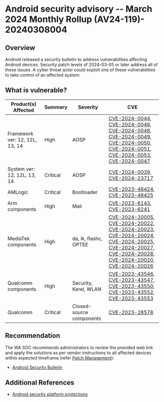 # Android security advisory -- March 2024 Monthly Rollup (AV24-119)- 20240308004

## Overview

Android released a security bulletin to address vulnerabilities affecting Android devices. Security patch levels of 2024-03-05 or later address all of these issues. A cyber threat actor could exploit one of these vulnerabilities to take control of an affected system.

## What is vulnerable?

| Product(s) Affected            | Summary  | Severity                 | CVE                                                                                                                                                                                                                                                                                                                                                                                                                                                                                                                                                                                      |
| ------------------------------ | -------- | ------------------------ | ---------------------------------------------------------------------------------------------------------------------------------------------------------------------------------------------------------------------------------------------------------------------------------------------------------------------------------------------------------------------------------------------------------------------------------------------------------------------------------------------------------------------------------------------------------------------------------------- |
| Framework ver: 12, 12L, 13, 14 | High     | AOSP                     | [CVE-2024-0044](https://nvd.nist.gov/vuln/detail/CVE-2024-0044), [CVE-2024-0046](https://nvd.nist.gov/vuln/detail/CVE-2024-0046), [CVE-2024-0048](https://nvd.nist.gov/vuln/detail/CVE-2024-0048), [CVE-2024-0049](https://nvd.nist.gov/vuln/detail/CVE-2024-0049), [CVE-2024-0050](https://nvd.nist.gov/vuln/detail/CVE-2024-0050), [CVE-2024-0051](https://nvd.nist.gov/vuln/detail/CVE-2024-0051), [CVE-2024-0053](https://nvd.nist.gov/vuln/detail/CVE-2024-0053), [CVE-2024-0047](https://nvd.nist.gov/vuln/detail/CVE-2024-0047)                                                   |
| System ver: 12, 12L, 13, 14    | Critical | AOSP                     | [CVE-2024-0039](https://nvd.nist.gov/vuln/detail/CVE-2024-0039), [CVE-2024-23717](https://nvd.nist.gov/vuln/detail/CVE-2024-23717)                                                                                                                                                                                                                                                                                                                                                                                                                                                       |
| AMLogic                        | Critical | Bootloader               | [CVE-2023-48424](https://nvd.nist.gov/vuln/detail/CVE-2023-48424), [CVE-2023-48425](https://nvd.nist.gov/vuln/detail/CVE-2023-48425)                                                                                                                                                                                                                                                                                                                                                                                                                                                     |
| Arm components                 | High     | Mali                     | [CVE-2023-6143](https://nvd.nist.gov/vuln/detail/CVE-2023-6143), [CVE-2023-6241](https://nvd.nist.gov/vuln/detail/CVE-2023-6241)                                                                                                                                                                                                                                                                                                                                                                                                                                                         |
| MediaTek components            | High     | da, lk, flashc, OPTEE    | [CVE-2024-20005](https://nvd.nist.gov/vuln/detail/CVE-2024-20005), [CVE-2024-20022](https://nvd.nist.gov/vuln/detail/CVE-2024-20022), [CVE-2024-20023](https://nvd.nist.gov/vuln/detail/CVE-2024-20023), [CVE-2024-20024](https://nvd.nist.gov/vuln/detail/CVE-2024-20024), [CVE-2024-20025](https://nvd.nist.gov/vuln/detail/CVE-2024-20025), [CVE-2024-20027](https://nvd.nist.gov/vuln/detail/CVE-2024-20027), [CVE-2024-20028](https://nvd.nist.gov/vuln/detail/CVE-2024-20028), [CVE-2024-20020](https://nvd.nist.gov/vuln/detail/CVE-2024-20020), [CVE-2024-20026](https://nvd.nist.gov/vuln/detail/CVE-2024-20026) |
| Qualcomm components            | High     | Security, Kerel, WLAN    | [CVE-2023-43546](https://nvd.nist.gov/vuln/detail/CVE-2023-43546), [CVE-2023-43547](https://nvd.nist.gov/vuln/detail/CVE-2023-43547), [CVE-2023-43550](https://nvd.nist.gov/vuln/detail/CVE-2023-43550), [CVE-2023-43552](https://nvd.nist.gov/vuln/detail/CVE-2023-43552), [CVE-2023-43553](https://nvd.nist.gov/vuln/detail/CVE-2023-43553)                                                                                                                                                                                                                                            |
| Qualcomm                       | Critical | Closed-source components | [CVE-2023-28578](https://nvd.nist.gov/vuln/detail/CVE-2023-28578)                                                                                                                                                                                                                                                                                                                                                                                                                                                                                                                        |

## Recommendation

The WA SOC recommends administrators to review the provided web link and apply the solutions as per vendor instructions to all affected devices within expected timeframe (refer [Patch Management](../guidelines/patch-management.md)):

- [Android Security Bulletin](https://source.android.com/docs/security/bulletin/2024-03-01)

## Additional References

- [Android security platform protections](https://source.android.com/security/enhancements)
